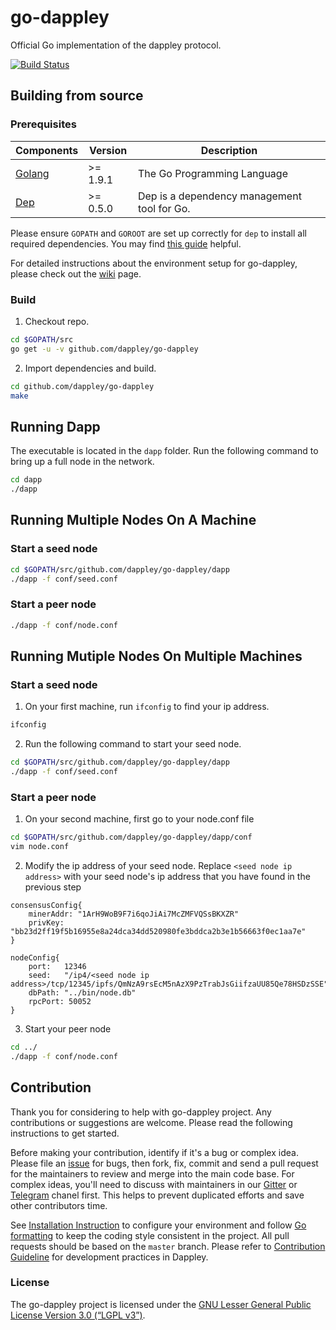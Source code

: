 # go-dappley

Official Go implementation of the dappley protocol.

[![Build Status](https://travis-ci.com/dappley/go-dappley.svg?branch=master)](https://travis-ci.com/dappley/go-dappley)


## Building from source

### Prerequisites
| Components | Version | Description |
|----------|-------------|-------------|
|[Golang](https://golang.org) | >= 1.9.1| The Go Programming Language |
[Dep](https://github.com/golang/dep) | >= 0.5.0 | Dep is a dependency management tool for Go. |

Please ensure ```GOPATH``` and ```GOROOT``` are set up correctly for ```dep``` to install all required dependencies. You may find [this guide](https://github.com/golang/go/wiki/SettingGOPATH) helpful.

For detailed instructions about the environment setup for go-dappley, please check out the [wiki](https://github.com/dappley/go-dappley/wiki) page.

### Build

1. Checkout repo.

```bash
cd $GOPATH/src
go get -u -v github.com/dappley/go-dappley
```

2. Import dependencies and build.

```bash
cd github.com/dappley/go-dappley
make
```

## Running Dapp
The executable is located in the ```dapp``` folder. Run the following command to bring up a full node in the network.
``` bash
cd dapp
./dapp
```

## Running Multiple Nodes On A Machine
### Start a seed node
``` bash
cd $GOPATH/src/github.com/dappley/go-dappley/dapp
./dapp -f conf/seed.conf
```

### Start a peer node 
``` bash
./dapp -f conf/node.conf
```

## Running Mutiple Nodes On Multiple Machines
### Start a seed node
1. On your first machine, run `ifconfig` to find your ip address.
``` bash
ifconfig
```

2. Run the following command to start your seed node.
``` bash
cd $GOPATH/src/github.com/dappley/go-dappley/dapp
./dapp -f conf/seed.conf
```

### Start a peer node 
1. On your second machine, first go to your node.conf file
``` bash
cd $GOPATH/src/github.com/dappley/go-dappley/dapp/conf
vim node.conf
```

2. Modify the ip address of your seed node. Replace `<seed node ip address>` with your seed node's ip address that you have found in the previous step
```
consensusConfig{
    minerAddr: "1ArH9WoB9F7i6qoJiAi7McZMFVQSsBKXZR"
    privKey: "bb23d2ff19f5b16955e8a24dca34dd520980fe3bddca2b3e1b56663f0ec1aa7e"
}

nodeConfig{
    port:   12346
    seed:   "/ip4/<seed node ip address>/tcp/12345/ipfs/QmNzA9rsEcM5nAzX9PzTrabJsGiifzaUU85Qe78HSDzSSE"
    dbPath: "../bin/node.db"
    rpcPort: 50052
}
```

3. Start your peer node
``` bash
cd ../
./dapp -f conf/node.conf
```

## Contribution
Thank you for considering to help with go-dappley project. Any contributions or suggestions are welcome. Please read the following instructions to get started.

Before making your contribution, identify if it's a bug or complex idea. Please file an [issue](https://github.com/dappley/go-dappley/issues) for bugs, then fork, fix, commit and send a pull request for the maintainers to review and merge into the main code base.
For complex ideas, you'll need to discuss with maintainers in our [Gitter](https://gitter.im/dappley/Lobby) or [Telegram](https://t.me/joinchat/HMgbi0viAbTrk7ClgIQdjw) chanel first. This helps to prevent duplicated efforts and save other contributors time.

See [Installation Instruction](https://github.com/dappley/go-dappley/wiki/Install) to configure your environment and follow [Go formatting](https://golang.org/doc/effective_go.html#formatting) to keep the coding style consistent in the project. All pull requests should be based on the `master` branch. 
Please refer to [Contribution Guideline](https://github.com/dappley/go-dappley/wiki/Contribution-guideline) for development practices in Dappley.

### License
The go-dappley project is licensed under the [GNU Lesser General Public License Version 3.0 (“LGPL v3”)](https://www.gnu.org/licenses/lgpl-3.0.en.html).

